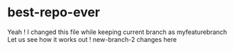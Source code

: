 # best-repo-ever
Yeah ! I changed this file while keeping current branch as myfeaturebranch
Let us see how it works out !
new-branch-2 changes here
